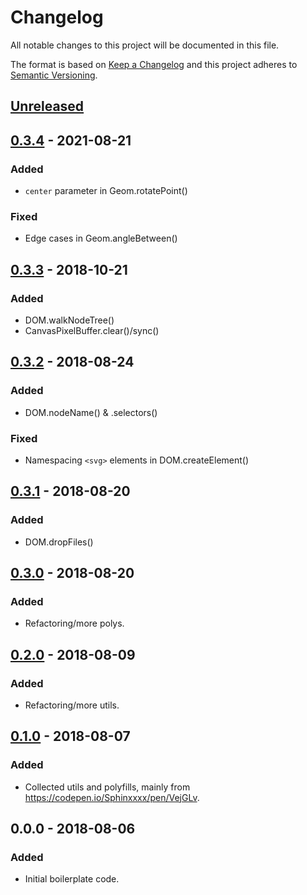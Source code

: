 # Changelog
All notable changes to this project will be documented in this file.

The format is based on [Keep a Changelog](http://keepachangelog.com/en/1.0.0/)
and this project adheres to [Semantic Versioning](http://semver.org/spec/v2.0.0.html).


## [Unreleased]


## [0.3.4] - 2021-08-21
### Added
- `center` parameter in Geom.rotatePoint()

### Fixed
- Edge cases in Geom.angleBetween()


## [0.3.3] - 2018-10-21
### Added
- DOM.walkNodeTree()
- CanvasPixelBuffer.clear()/sync()


## [0.3.2] - 2018-08-24
### Added
- DOM.nodeName() & .selectors()

### Fixed
- Namespacing `<svg>` elements in DOM.createElement()


## [0.3.1] - 2018-08-20
### Added
- DOM.dropFiles()


## [0.3.0] - 2018-08-20
### Added
- Refactoring/more polys.


## [0.2.0] - 2018-08-09
### Added
- Refactoring/more utils.


## [0.1.0] - 2018-08-07
### Added
- Collected utils and polyfills, mainly from https://codepen.io/Sphinxxxx/pen/VejGLv.


## 0.0.0 - 2018-08-06
### Added
- Initial boilerplate code.


[Unreleased]: https://github.com/Sphinxxxx/abo-utils/compare/v0.3.4...HEAD
[0.3.4]:      https://github.com/Sphinxxxx/abo-utils/compare/v0.3.3...v0.3.4
[0.3.3]:      https://github.com/Sphinxxxx/abo-utils/compare/v0.3.2...v0.3.3
[0.3.2]:      https://github.com/Sphinxxxx/abo-utils/compare/v0.3.1...v0.3.2
[0.3.1]:      https://github.com/Sphinxxxx/abo-utils/compare/v0.3.0...v0.3.1
[0.3.0]:      https://github.com/Sphinxxxx/abo-utils/compare/v0.2.0...v0.3.0
[0.2.0]:      https://github.com/Sphinxxxx/abo-utils/compare/v0.1.0...v0.2.0
[0.1.0]:      https://github.com/Sphinxxxx/abo-utils/compare/v0.0.0...v0.1.0
